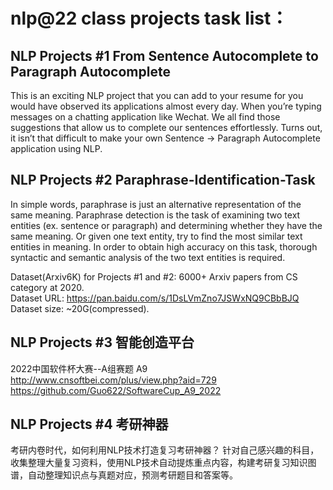 # nlp@22 class projects task list：

## NLP Projects #1 From Sentence Autocomplete to Paragraph Autocomplete
This is an exciting NLP project that you can add to your resume for you would have observed its applications almost every day. When you’re typing messages on a chatting application like Wechat. We all find those suggestions that allow us to complete our sentences effortlessly. Turns out, it isn’t that difficult to make your own Sentence -> Paragraph Autocomplete application using NLP. 

## NLP Projects #2 Paraphrase-Identification-Task
In simple words, paraphrase is just an alternative representation of the same meaning. Paraphrase detection is the task of examining two text entities (ex. sentence or paragraph) and determining whether they have the same meaning. Or given one text entity, try to find the most similar text entities in meaning. In order to obtain high accuracy on this task, thorough syntactic and semantic analysis of the two text entities is required. 

Dataset(Arxiv6K) for Projects #1 and #2: 6000+ Arxiv papers from CS category at 2020.  
Dataset URL: https://pan.baidu.com/s/1DsLVmZno7JSWxNQ9CBbBJQ  
Dataset size: ~20G(compressed).

## NLP Projects #3 智能创造平台
2022中国软件杯大赛--A组赛题 A9  
http://www.cnsoftbei.com/plus/view.php?aid=729  
https://github.com/Guo622/SoftwareCup_A9_2022

## NLP Projects #4 考研神器
考研内卷时代，如何利用NLP技术打造复习考研神器？
针对自己感兴趣的科目，收集整理大量复习资料，使用NLP技术自动提炼重点内容，构建考研复习知识图谱，自动整理知识点与真题对应，预测考研题目和答案等。
